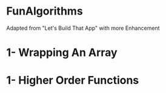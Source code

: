 # FunAlgorithms 
Adapted from "Let's Build That App" with more Enhancement
# 1- Wrapping An Array
# 1- Higher Order Functions
